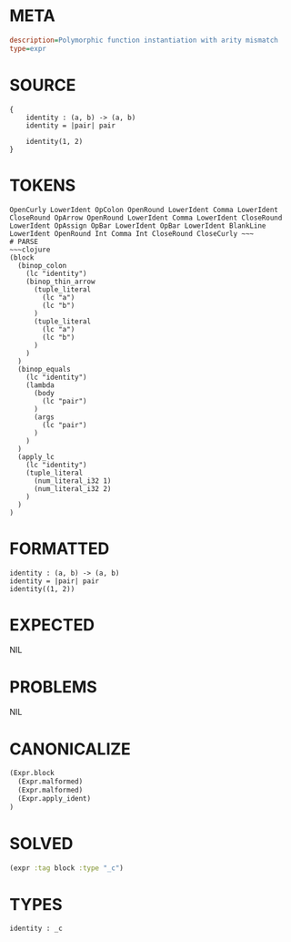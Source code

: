 # META
~~~ini
description=Polymorphic function instantiation with arity mismatch
type=expr
~~~
# SOURCE
~~~roc
{
    identity : (a, b) -> (a, b)
    identity = |pair| pair

    identity(1, 2)
}
~~~
# TOKENS
~~~text
OpenCurly LowerIdent OpColon OpenRound LowerIdent Comma LowerIdent CloseRound OpArrow OpenRound LowerIdent Comma LowerIdent CloseRound LowerIdent OpAssign OpBar LowerIdent OpBar LowerIdent BlankLine LowerIdent OpenRound Int Comma Int CloseRound CloseCurly ~~~
# PARSE
~~~clojure
(block
  (binop_colon
    (lc "identity")
    (binop_thin_arrow
      (tuple_literal
        (lc "a")
        (lc "b")
      )
      (tuple_literal
        (lc "a")
        (lc "b")
      )
    )
  )
  (binop_equals
    (lc "identity")
    (lambda
      (body
        (lc "pair")
      )
      (args
        (lc "pair")
      )
    )
  )
  (apply_lc
    (lc "identity")
    (tuple_literal
      (num_literal_i32 1)
      (num_literal_i32 2)
    )
  )
)
~~~
# FORMATTED
~~~roc
identity : (a, b) -> (a, b)
identity = |pair| pair
identity((1, 2))
~~~
# EXPECTED
NIL
# PROBLEMS
NIL
# CANONICALIZE
~~~clojure
(Expr.block
  (Expr.malformed)
  (Expr.malformed)
  (Expr.apply_ident)
)
~~~
# SOLVED
~~~clojure
(expr :tag block :type "_c")
~~~
# TYPES
~~~roc
identity : _c
~~~

